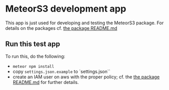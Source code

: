 # MeteorS3 development app

This app is just used for developing and testing the MeteorS3 package. For details on the packages cf. [the package README.md](packages/meteor-s3/README.md)

## Run this test app

To run this, do the following:

- `meteor npm install`
- copy `settings.json.example` to `settings.json``
- create an IAM user on aws with the proper policy; cf. the [the package README.md](packages/meteor-s3/README.md#required-policy) for further details.
